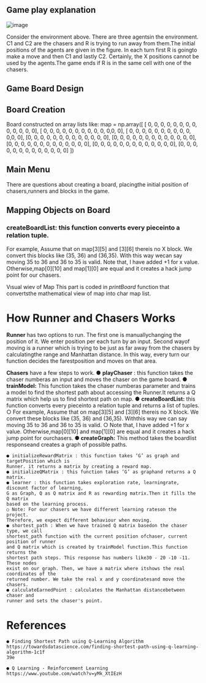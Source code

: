 ## Game play explanation
![image](https://user-images.githubusercontent.com/9320341/120070561-d1f2ae00-c093-11eb-88d5-b8b595db9b0b.png)

Consider the environment above. There are three agentsin the environment. C1 and C2 are
the chasers and R is trying to run away from them.The initial positions of the agents are
given in the figure. In each turn first R is goingto make a move and then C1 and lastly C2.
Certainly, the X positions cannot be used by the agents.The game ends if R is in the same
cell with one of the chasers.

## Game Board Design

## Board Creation

Board constructed on array lists like:
map = np.array([ [ 0, 0, 0, 0, 0, 0, 0, 0, 0, 0, 0, 0, 0],
[ 0, 0, 0, 0, 0, 0, 0, 0, 0, 0, 0,0, 0],
[ 0, 0, 0, 0, 0, 0, 0, 0, 0, 0, 0,0, 0],
[0, 0, 0, 0, 0, 0, 0, 0, 0, 0, 0, 0, 0],
[0, 0, 0, 0, 0, 0, 0, 0, 0, 0, 0, 0, 0],
[0, 0, 0, 0, 0, 0, 0, 0, 0, 0, 0, 0, 0],
[0, 0, 0, 0, 0, 0, 0, 0, 0, 0, 0, 0, 0],
[0, 0, 0, 0, 0, 0, 0, 0, 0, 0, 0, 0, 0] ])

## Main Menu

There are questions about creating a board, placingthe initial position of chasers,runners
and blocks in the game.


## Mapping Objects on Board

### createBoardList: this function converts every pieceinto a relation tuple.

For example, Assume that on map[3][5] and [3][6] thereis no X block. We convert this
blocks like (35, 36) and (36,35). With this way wecan say moving 35 to 36 and 36 to 35 is
valid.
Note that, I have added +1 for x value. Otherwise,map[0][10] and map[1][0] are equal and it
creates a hack jump point for our chasers.

Vısual wiev of Map
This part is coded in _printBoard_ function that convertsthe mathematical view of map into
char map list.

# How Runner and Chasers Works

**Runner** has two options to run. The first one is manuallychanging the position of it. We
enter position per each turn by an input. Second wayof moving is a runner which is trying to
be just as far away from the chasers by calculatingthe range and Manhattan distance. In
this way, every turn our function decides the farestposition and moves on that area.

**Chasers** have a few steps to work.
● **playChaser** : this function takes the chaser numberas an input and moves the
chaser on the game board.
● **trainModel:** This function takes the chaser numberas parameter and trains a model
to find the shortest path about accessing the Runner.It returns a Q matrix which help
us to find shortest path on map.
● **createBoardList:** this function converts every pieceinto a relation tuple and returns
a list of tuples.
○ For example, Assume that on map[3][5] and [3][6] thereis no X block. We
convert these blocks like (35, 36) and (36,35). Withthis way we can say
moving 35 to 36 and 36 to 35 is valid.
○ Note that, I have added +1 for x value. Otherwise,map[0][10] and map[1][0]
are equal and it creates a hack jump point for ourchasers.
**● createGraph:** This method takes the boardlist responseand creates a graph of
possible paths.


```
● initializeRewardMatrix : this function takes ‘G’ as graph and targetPosition which is
Runner. it returns a matrix by creating a reward map.
● initializeQMatrix : this function takes ‘G’ as graphand returns a Q matrix.
● learner : this function takes exploration rate, learningrate, discount factor of learning,
G as Graph, Q as Q matrix and R as rewarding matrix.Then it fills the Q matrix
based on the learning process.
○ Note: For our chasers we have different learning rateson the project.
Therefore, we expect different behaviour when moving.
● shortest_path : When we have trained Q matrix basedon the chaser type, we call
shortest_path function with the current position ofchaser, current position of runner
and Q matrix which is created by trainModel function.This function returns the
shortest path steps. This response has numbers like30 - 20 -10 -11. These nodes
exist on our graph. Then, we have a matrix where itshows the real coordinates of the
returned number. We take the real x and y coordinatesand move the chasers.
● calculateEarnedPoint : calculates the Manhattan distancebetween chaser and
runner and sets the chaser's point.
```
# References

```
● Finding Shortest Path using Q-Learning Algorithm
https://towardsdatascience.com/finding-shortest-path-using-q-learning-algorithm-1c1f
39e
```
```
● Q Learning - Reinforcement Learning
https://www.youtube.com/watch?v=yMk_XtIEzH
```

